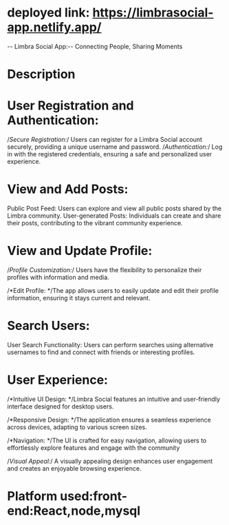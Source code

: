 # deployed link: https://limbrasocial-app.netlify.app/
-- Limbra Social App:-- Connecting People, Sharing Moments
# Description
# User Registration and Authentication:

/*Secure Registration:*/ Users can register for a Limbra Social account securely, providing a unique username and password.
/*Authentication:*/ Log in with the registered credentials, ensuring a safe and personalized user experience.
#  View and Add Posts:
Public Post Feed: Users can explore and view all public posts shared by the Limbra community.
User-generated Posts: Individuals can create and share their posts, contributing to the vibrant community experience.
# View and Update Profile:

/*Profile Customization:*/ Users have the flexibility to personalize their profiles with information and media.

/*Edit Profile: */The app allows users to easily update and edit their profile information, ensuring it stays current and relevant.

# Search Users:
User Search Functionality: Users can perform searches using alternative usernames to find and connect with friends or interesting profiles.
# User Experience:
/*Intuitive UI Design: */Limbra Social features an intuitive and user-friendly interface designed for desktop users.

/*Responsive Design: */The application ensures a seamless experience across devices, adapting to various screen sizes.

/*Navigation: */The UI is crafted for easy navigation, allowing users to effortlessly explore features and engage with the community

/*Visual Appeal:*/ A visually appealing design enhances user engagement and creates an enjoyable browsing experience.
# Platform used:front-end:React,node,mysql



